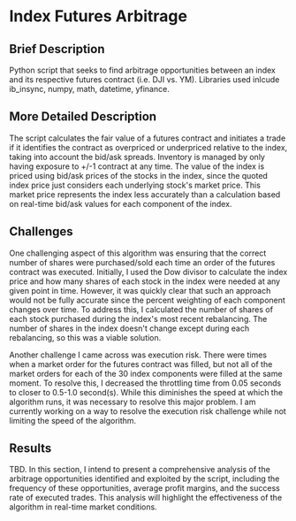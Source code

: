 # Index Futures Arbitrage
## Brief Description
Python script that seeks to find arbitrage opportunities between an index and its respective futures contract (i.e. DJI vs. YM).
Libraries used inlcude ib_insync, numpy, math, datetime, yfinance.

## More Detailed Description
The script calculates the fair value of a futures contract and initiates a trade if it identifies the contract as overpriced or underpriced relative to the index, taking into account the bid/ask spreads. Inventory is managed by only having exposure to +/-1 contract at any time. The value of the index is priced using bid/ask prices of the stocks in the index, since the quoted index price just considers each underlying stock's market price. This market price represents the index less accurately than a calculation based on real-time bid/ask values for each component of the index.

## Challenges
One challenging aspect of this algorithm was ensuring that the correct number of shares were purchased/sold each time an order of the futures contract was executed. Initially, I used the Dow divisor to calculate the index price and how many shares of each stock in the index were needed at any given point in time. However, it was quickly clear that such an approach would not be fully accurate since the percent weighting of each component changes over time. To address this, I calculated the number of shares of each stock purchased during the index's most recent rebalancing. The number of shares in the index doesn't change except during each rebalancing, so this was a viable solution.

Another challenge I came across was execution risk. There were times when a market order for the futures contract was filled, but not all of the market orders for each of the 30 index components were filled at the same moment. To resolve this, I decreased the throttling time from 0.05 seconds to closer to 0.5-1.0 second(s). While this diminishes the speed at which the algorithm runs, it was necessary to resolve this major problem. I am currently working on a way to resolve the execution risk challenge while not limiting the speed of the algorithm.

## Results
TBD. In this section, I intend to present a comprehensive analysis of the arbitrage opportunities identified and exploited by the script, including the frequency of these opportunities, average profit margins, and the success rate of executed trades. This analysis will highlight the effectiveness of the algorithm in real-time market conditions.

